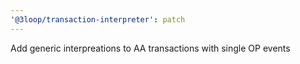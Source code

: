 ```yaml
---
'@3loop/transaction-interpreter': patch
---
```


Add generic interpreations to AA transactions with single OP events
